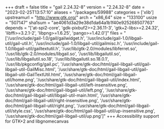 +++
draft = false
title = "gail 2.24.32-8"
version = "2.24.32-8"
date = "2023-02-25T13:57:10"
aliases = "/packages/59988"
categories = ['xlib']
upstreamurl = "http://www.gtk.org/"
arch = "x86_64"
size = "133100"
usize = "507147"
sha1sum = "ae4061d3a29e38d1da64a1b1f40e925268507763"
depends = "['at-spi2-core', 'gdk-pixbuf2>=2.36.11-3', 'gtk+2-libs>=2.24.32', 'libffi>=3.2.1-2', 'libpng>=1.6.25', 'pango>=1.42.0']"
files = "['/usr/include/gail-1.0/gail/gailwidget.h', '/usr/include/gail-1.0/libgail-util/gail-util.h', '/usr/include/gail-1.0/libgail-util/gailmisc.h', '/usr/include/gail-1.0/libgail-util/gailtextutil.h', '/usr/lib/gtk-2.0/modules/libferret.so', '/usr/lib/gtk-2.0/modules/libgail.so', '/usr/lib/libgailutil.so', '/usr/lib/libgailutil.so.18', '/usr/lib/libgailutil.so.18.0.1', '/usr/lib/pkgconfig/gail.pc', '/usr/share/gtk-doc/html/gail-libgail-util/gail-libgail-util-GailMisc.html', '/usr/share/gtk-doc/html/gail-libgail-util/gail-libgail-util-GailTextUtil.html', '/usr/share/gtk-doc/html/gail-libgail-util/home.png', '/usr/share/gtk-doc/html/gail-libgail-util/index.html', '/usr/share/gtk-doc/html/gail-libgail-util/left-insensitive.png', '/usr/share/gtk-doc/html/gail-libgail-util/left.png', '/usr/share/gtk-doc/html/gail-libgail-util/libgail-util-main.html', '/usr/share/gtk-doc/html/gail-libgail-util/right-insensitive.png', '/usr/share/gtk-doc/html/gail-libgail-util/right.png', '/usr/share/gtk-doc/html/gail-libgail-util/style.css', '/usr/share/gtk-doc/html/gail-libgail-util/up-insensitive.png', '/usr/share/gtk-doc/html/gail-libgail-util/up.png']"
+++
Accessibility support for GTK+2 and libgnomecanvas